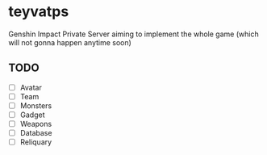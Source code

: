 # teyvatps
Genshin Impact Private Server aiming to implement the whole game (which will not gonna happen anytime soon)


## TODO

- [ ] Avatar
- [ ] Team
- [ ] Monsters
- [ ] Gadget
- [ ] Weapons
- [ ] Database
- [ ] Reliquary
